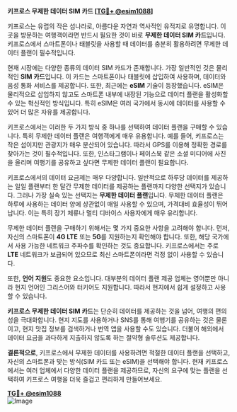 **키프로스 무제한 데이터 SIM 카드 [[TG💪+ @esim1088](https://t.me/s/esim1088)]**

키프로스는 유럽의 작은 섬나라로, 아름다운 자연과 역사적인 유적지로 유명합니다. 이곳을 방문하는 여행객이라면 반드시 필요한 것이 바로 **무제한 데이터 SIM 카드**입니다. 키프로스에서 스마트폰이나 태블릿을 사용할 때 데이터를 충분히 활용하려면 무제한 데이터 플랜이 필수적입니다.

현재 시장에는 다양한 종류의 데이터 SIM 카드가 존재합니다. 가장 일반적인 것은 물리적인 **SIM 카드**입니다. 이 카드는 스마트폰이나 태블릿에 삽입하여 사용하며, 데이터와 음성 통화 서비스를 제공합니다. 또한, 최근에는 **eSIM** 기술이 등장했습니다. eSIM은 물리적으로 삽입하지 않고도 스마트폰 내부에 내장된 기능으로 데이터 플랜을 활성화할 수 있는 혁신적인 방식입니다. 특히 eSIM은 여러 국가에서 동시에 데이터를 사용할 수 있어 더 많은 자유를 제공합니다.

키프로스에서는 이러한 두 가지 방식 중 하나를 선택하여 데이터 플랜을 구매할 수 있습니다. 특히 무제한 데이터 플랜은 여행객에게 매우 유용합니다. 예를 들어, 키프로스는 작은 섬이지만 관광지가 매우 분산되어 있습니다. 따라서 GPS를 이용해 정확한 경로를 찾아가는 것이 필수적입니다. 또한, 인스타그램이나 페이스북 같은 소셜 미디어에 사진을 올리며 여행기를 공유하고 싶다면 무제한 데이터 플랜이 필요합니다.

키프로스에서의 데이터 요금제는 매우 다양합니다. 일반적으로 하루당 데이터를 제공하는 일일 플랜부터 한 달간 무제한 데이터를 제공하는 플랜까지 다양한 선택지가 있습니다. 그러나 가장 실속 있는 선택지는 **무제한 데이터 플랜**입니다. 무제한 데이터 플랜은 하루에 사용하는 데이터 양에 상관없이 매일 사용할 수 있으며, 가격대비 효율성이 뛰어납니다. 이는 특히 장기 체류나 멀티 디바이스 사용자에게 매우 유리합니다.

무제한 데이터 플랜을 구매하기 위해서는 몇 가지 중요한 사항을 고려해야 합니다. 먼저, 자신의 스마트폰이 **4G LTE** 또는 **5G**를 지원하는지 확인해야 합니다. 또한, 해당 국가에서 사용 가능한 네트워크 주파수를 확인하는 것도 중요합니다. 키프로스에서는 주로 **LTE** 네트워크가 보급되어 있으므로 최신 스마트폰이라면 걱정 없이 사용할 수 있습니다.

또한, **언어 지원**도 중요한 요소입니다. 대부분의 데이터 플랜 제공 업체는 영어뿐만 아니라 현지 언어인 그리스어와 터키어도 지원합니다. 따라서 현지에서 쉽게 설정하고 사용할 수 있습니다.

**키프로스 무제한 데이터 SIM 카드**는 단순히 데이터를 제공하는 것을 넘어, 여행의 편의성을 극대화합니다. 현지 지도를 사용하거나 SNS를 통해 여행기를 공유하는 것은 물론이고, 현지 맛집 정보를 검색하거나 번역 앱을 사용할 수도 있습니다. 더불어 해외에서 데이터 요금을 과다하게 지출하지 않도록 하는 절약형 솔루션도 제공합니다.

**결론적으로**, 키프로스에서 무제한 데이터를 사용하려면 적절한 데이터 플랜을 선택하고, 자신의 스마트폰과 맞는 방식(SIM 카드 또는 eSIM)을 선택해야 합니다. 현재 키프로스에서는 여러 업체에서 다양한 데이터 플랜을 제공하므로, 자신의 요구에 맞는 플랜을 선택하여 키프로스 여행을 더욱 즐겁고 편리하게 만들어보세요. 

**[TG💪+ @esim1088](https://t.me/s/esim1088)**  
![Image](https://i.postimg.cc/Y0z9fWf4/image.png)